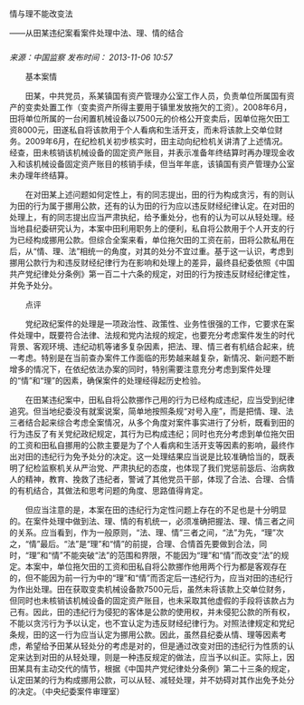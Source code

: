 ## 

情与理不能改变法

——从田某违纪案看案件处理中法、理、情的结合

### 

_来源：中国监察_ _发布时间： 2013-11-06 10:57_

　　基本案情

　　田某，中共党员，系某镇国有资产管理办公室工作人员，负责单位所属国有资产的变卖处置工作（变卖资产所得主要用于镇里发放拖欠的工资）。2008年6月，田将单位所属的一台闲置机械设备以7500元的价格公开变卖后，因单位拖欠田工资8000元，田遂私自将该款用于个人看病和生活开支，而未将该款上交单位财务。2009年6月，在纪检机关初步核实时，田主动向纪检机关讲清了上述情况。经查，田未核销该机械设备的固定资产账目，并表示准备年终结算时再办理现金收入和该机械设备固定资产账目的核销手续，但当年年底，该镇国有资产管理办公室未办理年终结算。

　　在对田某上述问题如何定性上，有的同志提出，田的行为构成贪污，有的则认为田的行为属于挪用公款，还有的认为田的行为应以违反财经纪律认定。在对田的处理上，有的同志提出应当严肃执纪，给予重处分，也有的认为可以从轻处理。经当地县纪委研究认为，本案中田利用职务上的便利，私自将公款用于个人开支的行为已经构成挪用公款。但综合全案来看，单位拖欠田的工资在前，田将公款私用在后，从“情、理、法”相统一的角度，对其的处分不宜过重。基于这一认识，考虑到挪用公款行为和违反财经纪律行为在影响和处理上的差异，最终县纪委依照《中国共产党纪律处分条例》第一百二十六条的规定，对田的行为按违反财经纪律定性，并免予处分。

　　点评

　　党纪政纪案件的处理是一项政治性、政策性、业务性很强的工作，它要求在案件处理中，既要符合法律、法规和党内法规的规定，也要充分考虑案件发生的时代背景、客观环境、违纪动机等诸多复杂因素，把法、理、情三者有机结合起来，统一考虑。特别是在当前查办案件工作面临的形势越来越复杂，新情况、新问题不断增多的情况下，在依纪依法办案的同时，特别需要注意充分考虑到案件处理的“情”和“理”的因素，确保案件的处理经得起历史检验。

　　在田某违纪案中，田私自将公款挪作己用的行为已经构成违纪，应当受到纪律追究。但当地纪委没有就案说案，简单地按照条规“对号入座”，而是把情、理、法三者结合起来综合考虑全案情况，从多个角度对案件事实进行了分析，既看到田的行为违反了有关党纪政纪规定，其行为已构成违纪；同时也充分考虑到单位拖欠田的工资和田私自挪用的公款主要是为了个人看病和生活开支等因素的影响，最终作出对田的违纪行为免予处分的决定。这一处理结果应当说是比较准确恰当的，既表明了纪检监察机关从严治党、严肃执纪的态度，也体现了我们党惩前毖后、治病救人的精神，教育、挽救了违纪者，警诫了其他党员干部，体现了合法、合理、合情的有机结合，其做法和思考问题的角度、思路值得肯定。

　　但应当注意的是，本案在田的违纪行为定性问题上存在的不足也是十分明显的。在案件处理中做到法、理、情的有机统一，必须准确把握法、理、情三者之间的关系。应当看到，作为一般原则，“法、理、情”三者之间，“法”为先，“理”次之，“情”最后。“法”是“理”和“情”的前提，合理、合情首先要做到合法，同时，“理”和“情”不能突破“法”的范围和界限，不能因为“理”和“情”而改变“法”的规定。本案中，单位拖欠田的工资和田私自将公款挪作他用两个行为都是客观存在的，但不能因为前一行为中的“理”和“情”而否定后一违纪行为，应当对田的违纪行为作出处理。田在获取变卖机械设备款7500元后，虽然未将该款上交单位财务，但同时也未核销该机械设备的固定资产账目，也未采取其他虚假的手段将该款占为己有。因此，田的违纪行为侵犯的客体是公款的使用权，并未侵犯公款的所有权，不能以贪污行为予以认定，也不宜认定为违反财经纪律行为。对照法律规定和党纪条规，田的这一行为应当认定为挪用公款。因此，虽然县纪委从情、理等因素考虑，希望给予田某从轻处分的考虑是对的，但是通过改变对田的违纪行为性质的认定来达到对田的从轻处理，则是一种违反规定的做法，应当予以纠正。实际上，因田某具有主动交代的情节，根据《中国共产党纪律处分条例》第二十三条的规定，认定田某的行为构成挪用公款，可以从轻、减轻处理，并不妨碍对其作出免予处分的决定。（中央纪委案件审理室）